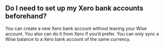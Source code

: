 ## Do I need to set up my Xero bank accounts beforehand?  
You can create a new Xero bank account without leaving your Wise account. You also can do it from Xero if you’d prefer. You can only sync a Wise balance to a Xero bank account of the same currency.